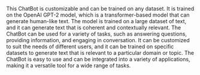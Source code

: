 This ChatBot is customizable and can be trained on any dataset. It is trained on the OpenAI GPT-2 model, which is a transformer-based model that can generate human-like text. The model is trained on a large dataset of text, and it can generate text that is coherent and contextually relevant. The ChatBot can be used for a variety of tasks, such as answering questions, providing information, and engaging in conversation. It can be customized to suit the needs of different users, and it can be trained on specific datasets to generate text that is relevant to a particular domain or topic. The ChatBot is easy to use and can be integrated into a variety of applications, making it a versatile tool for a wide range of tasks.
